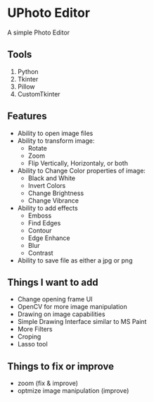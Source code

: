 # UPhoto Editor

A simple Photo Editor 

## Tools

1. Python
2. Tkinter
3. Pillow
4. CustomTkinter

## Features

* Ability to open image files
* Ability to transform image:
    - Rotate
    - Zoom
    - Flip Vertically, Horizontaly, or both
* Ability to Change Color properties of image:
    - Black and White
    - Invert Colors
    - Change Brightness 
    - Change Vibrance
* Ability to add effects
    - Emboss
    - Find Edges
    - Contour
    - Edge Enhance
    - Blur
    - Contrast
* Ability to save file as either a jpg or png

## Things I want to add

* Change opening frame UI
* OpenCV for more image manipulation
* Drawing on image capabilities
* Simple Drawing Interface similar to MS Paint
* More Filters
* Croping
* Lasso tool

## Things to fix or improve

* zoom (fix & improve)
* optmize image manipulation (improve)